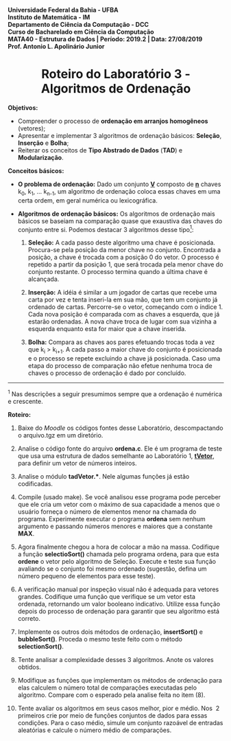 **Universidade Federal da Bahia - UFBA**<br>
**Instituto de Matemática - IM**<br>
**Departamento de Ciência da Computação - DCC**<br>
**Curso de Bacharelado em Ciência da Computação**<br>
**MATA40 - Estrutura de Dados | Período: 2019.2 | Data: 27/08/2019**<br>
**Prof. Antonio L. Apolinário Junior**

<h1 align="center">Roteiro do Laboratório 3 - Algoritmos de Ordenação</h1>

**Objetivos:**

-   Compreender o processo de **ordenação em arranjos homogêneos** (vetores);
-   Apresentar e implementar 3 algoritmos de ordenação básicos: **Seleção**, **Inserção** e **Bolha**;
-   Reiterar os conceitos de **Tipo Abstrado de Dados** (**TAD**) e **Modularização**.

**Conceitos básicos:**

-   **O problema de ordenação:**
    Dado um conjunto **<u>V</u>** composto de **<u>n</u>** chaves k<sub>0</sub>, k<sub>1</sub>, ... k<sub>n-1</sub>, um algoritmo de ordenação coloca essas chaves em uma certa ordem, em geral numérica ou lexicográfica.

-   **Algoritmos de ordenação básicos:**
    Os algoritmos de ordenação mais básicos se baseiam na comparação quase que exaustiva das chaves do conjunto entre si. Podemos destacar 3 algoritmos desse tipo<a href="#ftnt"><sup>1</sup></a>:

    1. **Seleção:** A cada passo deste algoritmo uma chave é posicionada. Procura-se pela posição da menor chave no conjunto. Encontrada a posição, a chave é trocada com a posição 0 do vetor. O processo é repetido a partir da posição 1, que será trocada pela menor chave do conjunto restante. O processo termina quando a última chave é alcançada.

    2. **Inserção:** A idéia é similar a um jogador de cartas que recebe uma carta por vez e tenta inseri-la em sua mão, que tem um conjunto já ordenado de cartas. Percorre-se o vetor, começando com o índice 1. Cada nova posição é comparada com as chaves a esquerda, que já estarão ordenadas. A nova chave troca de lugar com sua vizinha a esquerda enquanto esta for maior que a chave inserida.

    3. **Bolha:** Compara as chaves aos pares efetuando trocas toda a vez que k<sub>i</sub> > k<sub>i+1</sub>. A cada passo a maior chave do conjunto é posicionada e o processo se repete excluindo a chave já posicionada. Caso uma etapa do processo de comparação não efetue nenhuma troca de chaves o processo de ordenação é dado por concluído.

---

<sup id="ftnt">1</sup> Nas descrições a seguir presumimos sempre que a ordenação é numérica e crescente.

**Roteiro:**

1. Baixe do _Moodle_ os códigos fontes desse Laboratório, descompactando o arquivo.tgz em um diretório.

2. Analise o código fonte do arquivo **ordena.c**. Ele é um programa de teste que usa uma estrutura de dados semelhante ao Laboratório 1, **<u>tVetor</u>**, para definir um vetor de números inteiros.

3. Analise o módulo **tadVetor.\***. Nele algumas funções já estão codificadas.

4. Compile (usado make). Se você analisou esse programa pode perceber que ele cria um vetor com o máximo de sua capacidade a menos que o usuário forneça o número de elementos menor na chamada do programa. Experimente executar o programa **ordena** sem nenhum argumento e passando números menores e maiores que a constante **MAX**.

5. Agora finalmente chegou a hora de colocar a mão na massa. Codifique a função **selectioSort()** chamada pelo programa ordena, para que esta **ordene** o vetor pelo algoritmo de Seleção. Execute e teste sua função avaliando se o conjunto foi mesmo ordenado (sugestão, defina um número pequeno de elementos para esse teste).

6. A verificação manual por inspeção visual não é adequada para vetores grandes. Codifique uma função que verifique se um vetor esta ordenada, retornando um valor booleano indicativo. Utilize essa função depois do processo de ordenação para garantir que seu algoritmo está correto.

7. Implemente os outros dois métodos de ordenação, **insertSort()** e **bubbleSort()**. Proceda o mesmo teste feito com o método **selectionSort()**.

8. Tente analisar a complexidade desses 3 algoritmos. Anote os valores obtidos.

9. Modifique as funções que implementam os métodos de ordenação para elas calculem o número total de comparações executadas pelo algoritmo. Compare com o esperado pela analise feita no item (8).

10. Tente avaliar os algoritmos em seus casos melhor, pior e médio. Nos  2  primeiros crie por meio de funções conjuntos de dados para essas condições. Para o caso médio, simule um conjunto razoável de entradas aleatórias e calcule o número médio de comparações.
